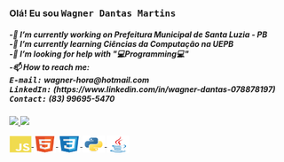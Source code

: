 <h3>Olá! Eu sou <tt>Wagner Dantas Martins</tt></h3>
<h5>-🔭 I’m currently working on Prefeitura Municipal de Santa Luzia - PB<br>
-🌱 I’m currently learning Ciências da Computação na UEPB<br>
-🤔 I’m looking for help with "💻Programming💻"<br>
-📫 How to reach me:<br>
<tt>E-mail:</tt> wagner-hora@hotmail.com<br>
<tt>LinkedIn:</tt> (https://www.linkedin.com/in/wagner-dantas-078878197)<br>
<tt>Contact:</tt> (83) 99695-5470</h5>
<div align="left">
  <a href="https://github.com/wagner-dantas">
  <img height="140em" src="https://github-readme-stats.vercel.app/api?username=wagner-dantas&show_icons=true&theme=vision-friendly-dark&include_all_commits=true&count_private=true"/>
  <img height="140em" src="https://github-readme-stats.vercel.app/api/top-langs/?username=wagner-dantas&layout=compact&langs_count=7&theme=vision-friendly-dark"/>
</div>
</div>
  <div style="display":"inline_block"><br>
  <img align="center"  height="30" width="40" src="https://raw.githubusercontent.com/devicons/devicon/master/icons/javascript/javascript-plain.svg">
  <img align="center"  height="30" width="40" src="https://raw.githubusercontent.com/devicons/devicon/master/icons/html5/html5-original.svg">
  <img align="center"  height="30" width="40" src="https://raw.githubusercontent.com/devicons/devicon/master/icons/css3/css3-original.svg">
  <img align="center"  height="30" width="40" src="https://raw.githubusercontent.com/devicons/devicon/master/icons/python/python-original.svg">
  <img align="center"  height="30" width="40" src="https://raw.githubusercontent.com/devicons/devicon/master/icons/java/java-original.svg">
</div>
